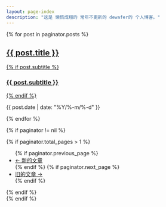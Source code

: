 ```yaml
---
layout: page-index
description: "这是 懒惰成翔的 常年不更新的 dewafer的 个人博客。"
---
```

<div class="container">
  <div class="row">
    {% for post in paginator.posts %}
    <div class="col-sm-4 col-lg-3">
      <div class="post-preview post-preview-card">
          <a href="{{ post.url | prepend: site.baseurl }}">
              <h2 class="post-title">
                <!-- <i class="fa fa-file-text-o"></i> -->
                  {{ post.title }}
              </h2>
              {% if post.subtitle %}
              <h3 class="post-subtitle">
                <i class="fa fa-hashtag"></i>
                  {{ post.subtitle }}
              </h3>
              {% endif %}
          </a>
          <p class="post-meta">{{ post.date | date: "%Y/%-m/%-d" }}<!--，作者：{% if post.author %}{{ post.author }}{% else %}{{ site.author }}{% endif %}--></p>
      </div>
    </div>
    {% endfor %}
  </div>

  {% if paginator != nil %}
  <div class="row">
    <div class="col-lg-8 col-lg-offset-2 col-md-10 col-md-offset-1">
      <!-- Pager -->
      {% if paginator.total_pages > 1 %}
      <ul class="pager">
          {% if paginator.previous_page %}
          <li class="previous">
              <a href="{{ paginator.previous_page_path | prepend: site.baseurl | replace: '//', '/' }}">&larr; 新的文章</a>
          </li>
          {% endif %}
          {% if paginator.next_page %}
          <li class="next">
              <a href="{{ paginator.next_page_path | prepend: site.baseurl | replace: '//', '/' }}">旧的文章 &rarr;</a>
          </li>
          {% endif %}
      </ul>
      {% endif %}
    </div>
  </div>
  {% endif %}
</div>
